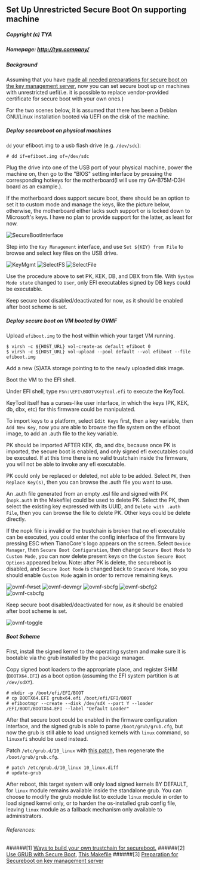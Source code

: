 ## Set Up Unrestricted Secure Boot On supporting machine
##### Copyright (c) TYA
##### Homepage: http://tya.company/

##### Background

Assuming that you have [made all needed preparations for secure boot on the key management server](./preparation-for-secureboot-on-km-server.md), now you can set secure boot up on machines with unrestricted uefi(i.e. it is possible to replace vendor-provided certificate for secure boot
with your own ones.)

For the two scenes below, it is assumed that there has been a Debian GNU/Linux installation booted via UEFI on the disk of the machine.

##### Deploy secureboot on physical machines

`dd` your efiboot.img to a usb flash drive (e.g. `/dev/sdc`):

```
# dd if=efiboot.img of=/dev/sdc
```

Plug the drive into one of the USB port of your physical machine, power the machine on, then go to the "BIOS" setting interface by pressing the corresponding hotkeys for the motherboard(I will use my GA-B75M-D3H board as an example.).

If the motherboard does support secure boot, there should be an option to set it to custom mode and manage the keys, like the picture below, otherwise, the motherboard either lacks such support or is locked down to Microsoft's keys. I have no plan to provide support for the latter, as least for now. 

![SecureBootInterface](../resources/SAM_1141.JPG)

Step into the `Key Management` interface, and use `Set ${KEY} from File` to browse and select key files on the USB drive.

![KeyMgmt](../resources/SAM_1142.JPG)
![SelectFS](../resources/SAM_1145.JPG)
![SelectFile](../resources/SAM_1147.JPG)

Use the procedure above to set PK, KEK, DB, and DBX from file. With `System Mode state` changed to `User`, only EFI executables signed by DB keys could be executable.

Keep secure boot disabled/deactivated for now, as it should be enabled after boot scheme is set.

##### Deploy secure boot on VM booted by OVMF

Upload `efiboot.img` to the host within which your target VM running.

```
$ virsh -c ${HOST_URL} vol-create-as default efiboot 0
$ virsh -c ${HOST_URL} vol-upload --pool default --vol efiboot --file efiboot.img
```

Add a new (S)ATA storage pointing to to the newly uploaded disk image.

Boot the VM to the EFI shell.

Under EFI shell, type `FSn:\EFI\BOOT\KeyTool.efi` to execute the KeyTool.

KeyTool itself has a curses-like user interface, in which the keys (PK, KEK, db, dbx, etc) for this firmware could be manipulated.

To import keys to a platform, select `Edit Keys` first, then a key variable, then `Add New Key`, now you are able to browse the file system on the efiboot image, to add an .auth file to the key variable.

PK should be imported AFTER KEK, db, and dbx, because once PK is imported, the secure boot is enabled, and only signed efi executables could be executed. If at this time there is no valid trustchain inside the firmware, you will not be able to invoke any efi executable.

PK could only be replaced or deleted, not able to be added. Select `PK`, then `Replace Key(s)`, then you can browse the .auth file you want to use.

An .auth file generated from an empty .esl file and signed with PK (`nopk.auth` in the Makefile) could be used to delete PK. Select the PK, then select the existing key expressed with its UUID, and `Delete with .auth File`, then you can browse the file to delete PK. Other keys could be delete directly.

If the nopk file is invalid or the trustchain is broken that no efi executable can be executed, you could enter the config interface of the firmware by pressing ESC when TianoCore's logo appears on the screen. Select `Device Manager`, then `Secure Boot Configuration`, then change `Secure Boot Mode` to `Custom Mode`, you can now delete present keys on the `Custom Secure Boot Options` appeared below. Note: after PK is delete, the secureboot is disabled, and `Secure Boot Mode` is changed back to `Standard Mode`, so you should enable `Custom Mode` again in order to remove remaining keys.

![ovmf-fwset](../resources/ovmf-fwset.png)
![ovmf-devmgr](../resources/ovmf-devmgr.png)
![ovmf-sbcfg](../resources/ovmf-sbcfg.png)
![ovmf-sbcfg2](../resources/ovmf-sbcfg2.png)
![ovmf-csbcfg](../resources/ovmf-csbcfg.png)

Keep secure boot disabled/deactivated for now, as it should be enabled after boot scheme is set.

![ovmf-toggle](../resources/ovmf-toggle.png)

##### Boot Scheme

First, install the signed kernel to the operating system and make sure it is bootable via the grub installed by the package manager.

Copy signed boot loaders to the appropriate place, and register SHIM (`BOOTX64.EFI`) as a boot option (assuming the EFI system partition is at `/dev/sdXY`).

```
# mkdir -p /boot/efi/EFI/BOOT
# cp BOOTX64.EFI grubx64.efi /boot/efi/EFI/BOOT
# efibootmgr --create --disk /dev/sdX --part Y --loader /EFI/BOOT/BOOTX64.EFI --label "Default Loader"
```

After that secure boot could be enabled in the firmware configuration interface, and the signed grub is able to parse `/boot/grub/grub.cfg`, but now the grub is still able to load unsigned kernels with `linux` command, so `linuxefi` should be used instead.

Patch `/etc/grub.d/10_linux` with [this patch](../scripts/secureboot/10_linux.diff), then regenerate the `/boot/grub/grub.cfg`.

```
# patch /etc/grub.d/10_linux 10_linux.diff
# update-grub
```

After reboot, this target system will only load signed kernels BY DEFAULT, for `linux` module remains available inside the standalone grub. You can choose to modify the grub module list to exclude `linux` module in order to load signed kernel only, or to harden the os-installed grub config file, leaving `linux` module as a fallback mechanism only available to administrators.

###### References:
######[1] [Ways to build your own trustchain for secureboot.](./build-secureboot-trustchain.md)
######[2] [Use GRUB with Secure Boot](./grub-with-secure-boot.md), [This Makefile](../scripts/coreboot/grub.mk)
######[3] [Preparation for Secureboot on key management server](./preparation-for-secureboot-on-km-server.md)
